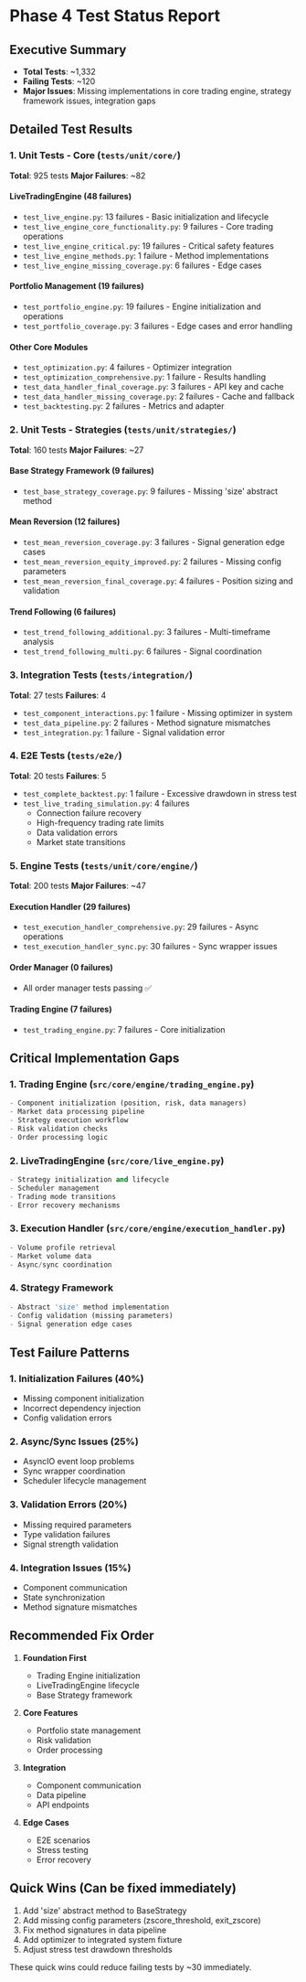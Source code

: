 # Phase 4 Test Status Report

## Executive Summary
- **Total Tests**: ~1,332
- **Failing Tests**: ~120
- **Major Issues**: Missing implementations in core trading engine, strategy framework issues, integration gaps

## Detailed Test Results

### 1. Unit Tests - Core (`tests/unit/core/`)
**Total**: 925 tests
**Major Failures**: ~82

#### LiveTradingEngine (48 failures)
- `test_live_engine.py`: 13 failures - Basic initialization and lifecycle
- `test_live_engine_core_functionality.py`: 9 failures - Core trading operations  
- `test_live_engine_critical.py`: 19 failures - Critical safety features
- `test_live_engine_methods.py`: 1 failure - Method implementations
- `test_live_engine_missing_coverage.py`: 6 failures - Edge cases

#### Portfolio Management (19 failures)
- `test_portfolio_engine.py`: 19 failures - Engine initialization and operations
- `test_portfolio_coverage.py`: 3 failures - Edge cases and error handling

#### Other Core Modules
- `test_optimization.py`: 4 failures - Optimizer integration
- `test_optimization_comprehensive.py`: 1 failure - Results handling
- `test_data_handler_final_coverage.py`: 3 failures - API key and cache
- `test_data_handler_missing_coverage.py`: 2 failures - Cache and fallback
- `test_backtesting.py`: 2 failures - Metrics and adapter

### 2. Unit Tests - Strategies (`tests/unit/strategies/`)
**Total**: 160 tests
**Major Failures**: ~27

#### Base Strategy Framework (9 failures)
- `test_base_strategy_coverage.py`: 9 failures - Missing 'size' abstract method

#### Mean Reversion (12 failures)
- `test_mean_reversion_coverage.py`: 3 failures - Signal generation edge cases
- `test_mean_reversion_equity_improved.py`: 2 failures - Missing config parameters
- `test_mean_reversion_final_coverage.py`: 4 failures - Position sizing and validation

#### Trend Following (6 failures)
- `test_trend_following_additional.py`: 3 failures - Multi-timeframe analysis
- `test_trend_following_multi.py`: 6 failures - Signal coordination

### 3. Integration Tests (`tests/integration/`)
**Total**: 27 tests
**Failures**: 4

- `test_component_interactions.py`: 1 failure - Missing optimizer in system
- `test_data_pipeline.py`: 2 failures - Method signature mismatches
- `test_integration.py`: 1 failure - Signal validation error

### 4. E2E Tests (`tests/e2e/`)
**Total**: 20 tests
**Failures**: 5

- `test_complete_backtest.py`: 1 failure - Excessive drawdown in stress test
- `test_live_trading_simulation.py`: 4 failures
  - Connection failure recovery
  - High-frequency trading rate limits
  - Data validation errors
  - Market state transitions

### 5. Engine Tests (`tests/unit/core/engine/`)
**Total**: 200 tests
**Major Failures**: ~47

#### Execution Handler (29 failures)
- `test_execution_handler_comprehensive.py`: 29 failures - Async operations
- `test_execution_handler_sync.py`: 30 failures - Sync wrapper issues

#### Order Manager (0 failures)
- All order manager tests passing ✅

#### Trading Engine (7 failures)
- `test_trading_engine.py`: 7 failures - Core initialization

## Critical Implementation Gaps

### 1. Trading Engine (`src/core/engine/trading_engine.py`)
```python
- Component initialization (position, risk, data managers)
- Market data processing pipeline
- Strategy execution workflow
- Risk validation checks
- Order processing logic
```

### 2. LiveTradingEngine (`src/core/live_engine.py`)
```python
- Strategy initialization and lifecycle
- Scheduler management
- Trading mode transitions
- Error recovery mechanisms
```

### 3. Execution Handler (`src/core/engine/execution_handler.py`)
```python
- Volume profile retrieval
- Market volume data
- Async/sync coordination
```

### 4. Strategy Framework
```python
- Abstract 'size' method implementation
- Config validation (missing parameters)
- Signal generation edge cases
```

## Test Failure Patterns

### 1. Initialization Failures (40%)
- Missing component initialization
- Incorrect dependency injection
- Config validation errors

### 2. Async/Sync Issues (25%)
- AsyncIO event loop problems
- Sync wrapper coordination
- Scheduler lifecycle management

### 3. Validation Errors (20%)
- Missing required parameters
- Type validation failures
- Signal strength validation

### 4. Integration Issues (15%)
- Component communication
- State synchronization
- Method signature mismatches

## Recommended Fix Order

1. **Foundation First**
   - Trading Engine initialization
   - LiveTradingEngine lifecycle
   - Base Strategy framework

2. **Core Features**
   - Portfolio state management
   - Risk validation
   - Order processing

3. **Integration**
   - Component communication
   - Data pipeline
   - API endpoints

4. **Edge Cases**
   - E2E scenarios
   - Stress testing
   - Error recovery

## Quick Wins (Can be fixed immediately)

1. Add 'size' abstract method to BaseStrategy
2. Add missing config parameters (zscore_threshold, exit_zscore)
3. Fix method signatures in data pipeline
4. Add optimizer to integrated system fixture
5. Adjust stress test drawdown thresholds

These quick wins could reduce failing tests by ~30 immediately.